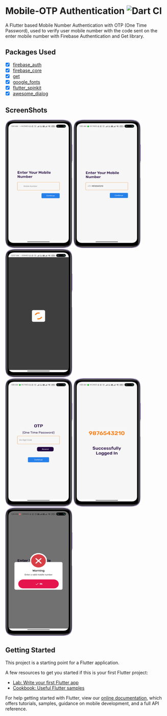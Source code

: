 # Mobile-OTP Authentication ![Dart CI](https://github.com/TheAlphamerc/flutter_news_app/workflows/Dart%20CI/badge.svg)

A Flutter based Mobile Number Authentication with OTP (One Time Password), used to verify user mobile number with the code sent on the enter mobile number with Firebase Authentication and Get library.

## Packages Used
- [x] [firebase_auth](https://pub.dev/packages/firebase_auth)
- [x] [firebase_core](https://pub.dev/packages/firebase_core)
- [x] [get](https://pub.dev/packages/get)
- [x] [google_fonts](https://pub.dev/packages/google_fonts)
- [x] [flutter_spinkit](https://pub.dev/packages/flutter_spinkit)
- [x] [awesome_dialog](https://pub.dev/packages/awesome_dialog)

## ScreenShots

<img src="screenshot/Screenshot_1.png" width=210px height=400px>     <img src="screenshot/Screenshot_2.png" width=210px height=400px>     <img src="screenshot/Screenshot_3.png" width=210px height=400px> <br>
 <img src="screenshot/Screenshot_4.png" width=210px height=400px>     <img src="screenshot/Screenshot_5.png" width=210px height=400px>     <img src="screenshot/Screenshot_6.png" width=210px height=400px>

## Getting Started

This project is a starting point for a Flutter application.

A few resources to get you started if this is your first Flutter project:

- [Lab: Write your first Flutter app](https://flutter.dev/docs/get-started/codelab)
- [Cookbook: Useful Flutter samples](https://flutter.dev/docs/cookbook)

For help getting started with Flutter, view our
[online documentation](https://flutter.dev/docs), which offers tutorials,
samples, guidance on mobile development, and a full API reference.
